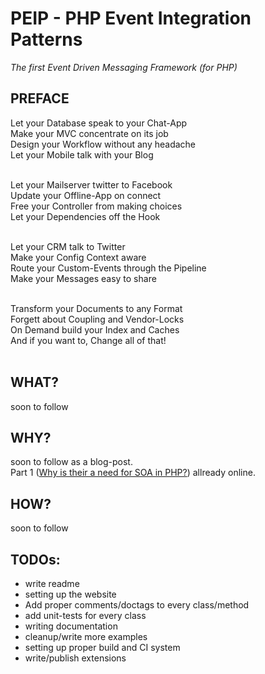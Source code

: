 <h1>PEIP - PHP Event Integration Patterns</h1>
<em>The first Event Driven Messaging Framework (for PHP)</em>
<h2>PREFACE</h2>
Let your Database speak to your Chat-App<br>
Make your MVC concentrate on its job<br>
Design your Workflow without any headache<br>
Let your Mobile talk with your Blog<br><br>

Let your Mailserver twitter to Facebook<br>
Update your Offline-App on connect<br>
Free your Controller from making choices<br>
Let your Dependencies off the Hook<br><br>

Let your CRM talk to Twitter<br>
Make your Config Context aware<br>
Route your Custom-Events through the Pipeline<br>
Make your Messages easy to share<br><br>

Transform your Documents to any Format<br>
Forgett about Coupling and Vendor-Locks<br>
On Demand build your Index and Caches<br>
And if you want to, Change all of that!<br><br>

<h2>WHAT?</h2>

soon to follow

<h2>WHY?</h2>

soon to follow as a blog-post.
<br>Part 1 (<a href="http://blog.esfex.com/Why-is-their-a-need-for-SOA-in-PHP.html">Why is their a need for SOA in PHP?</a>) allready online.

<h2>HOW?</h2>

soon to follow

<h2>TODOs:</h2>
<ul>
<li>write readme</li>
<li>setting up the website</li>
<li>Add proper comments/doctags to every class/method</li>
<li>add unit-tests for every class</li>
<li>writing documentation</li>
<li>cleanup/write more examples</li>
<li>setting up proper build and CI system</li>
<li>write/publish extensions</li>
</ul>





